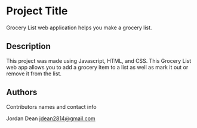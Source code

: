 # Project Title

Grocery List web application helps you make a grocery list. 

## Description

This project was made using Javascript, HTML, and CSS. This Grocery List web app allows you to add a grocery item to a list as well as mark it out or remove it from the list.

## Authors

Contributors names and contact info

Jordan Dean
jdean2814@gmail.com


